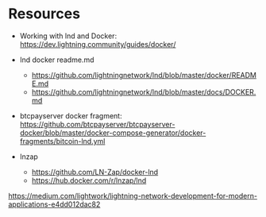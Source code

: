 
# Resources
- Working with lnd and Docker: https://dev.lightning.community/guides/docker/
- lnd docker readme.md
  - https://github.com/lightningnetwork/lnd/blob/master/docker/README.md
  - https://github.com/lightningnetwork/lnd/blob/master/docs/DOCKER.md
- btcpayserver docker fragment: https://github.com/btcpayserver/btcpayserver-docker/blob/master/docker-compose-generator/docker-fragments/bitcoin-lnd.yml

- lnzap
  - https://github.com/LN-Zap/docker-lnd
  - https://hub.docker.com/r/lnzap/lnd
  

https://medium.com/lightwork/lightning-network-development-for-modern-applications-e4dd012dac82